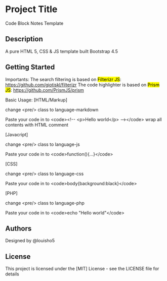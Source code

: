 # Project Title

Code Block Notes Template

## Description

A pure HTML 5, CSS & JS template built Bootstrap 4.5

## Getting Started

Importants:
The search filtering is based on <mark>Filterizr JS</mark>: https://github.com/giotiskl/filterizr
The code highlighter is based on <mark>Prism JS</mark>: https://github.com/PrismJS/prism

Basic Usage:
[HTML/Markup] 

change &lt;pre/> class to language-markdown

Paste your code in to &lt;code>&lt;!-- &lt;p>Hello world&lt;/p> --&gt;&lt;/code> wrap all contents with HTML comment

[Javacript] 

change &lt;pre/> class to language-js

Paste your code in to &lt;code>function(){...}&lt;/code>

[CSS] 

change &lt;pre/> class to language-css

Paste your code in to &lt;code>body{background:black}&lt;/code>

[PHP] 

change &lt;pre/> class to language-php

Paste your code in to &lt;code>echo "Hello world"&lt;/code>

## Authors

Designed by @louisho5

## License

This project is licensed under the [MIT] License - see the LICENSE file for details
